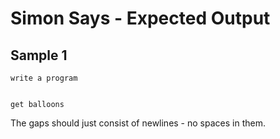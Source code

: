 # Simon Says - Expected Output

## Sample 1

```
write a program


get balloons
```

The gaps should just consist of newlines - no spaces in them.

